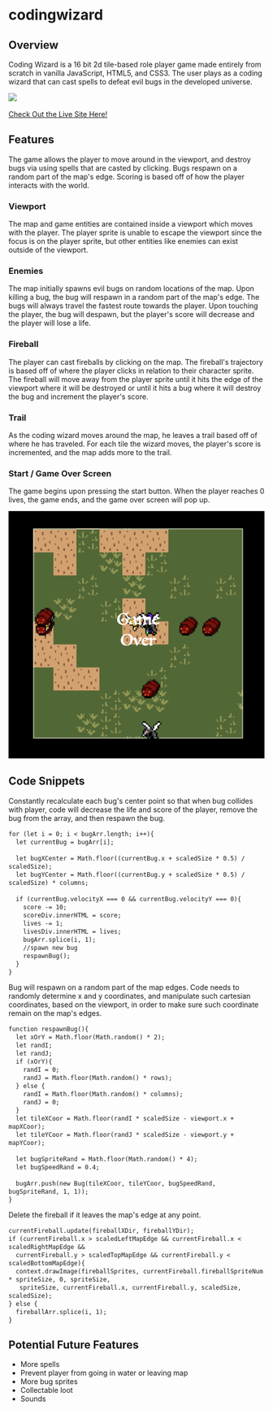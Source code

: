 # codingwizard

## Overview

Coding Wizard is a 16 bit 2d tile-based role player game made entirely from scratch in vanilla JavaScript, HTML5, and CSS3. 
The user plays as a coding wizard that can cast spells to defeat evil bugs in the developed universe.

<img src="read_me_imgs/gameplay.gif" >

[Check Out the Live Site Here!](https://justinlieu06.github.io/codingwizard/)

## Features
The game allows the player to move around in the viewport, and destroy bugs via using spells that are casted by clicking.
Bugs respawn on a random part of the map's edge.
Scoring is based off of how the player interacts with the world.


### Viewport
The map and game entities are contained inside a viewport which moves with the player. The player sprite is unable
to escape the viewport since the focus is on the player sprite, but other entities like enemies can exist outside 
of the viewport.

### Enemies
The map initially spawns evil bugs on random locations of the map. Upon killing a bug, the bug will respawn in a
random part of the map's edge. The bugs will always travel the fastest route towards the player. Upon touching the
player, the bug will despawn, but the player's score will decrease and the player will lose a life.

### Fireball
The player can cast fireballs by clicking on the map. The fireball's trajectory is based off of where the player clicks
in relation to their character sprite. The fireball will move away from the player sprite until it hits the edge of the
viewport where it will be destroyed or until it hits a bug where it will destroy the bug and increment the player's score.

### Trail
As the coding wizard moves around the map, he leaves a trail based off of where he has traveled. For each tile the wizard
moves, the player's score is incremented, and the map adds more to the trail.

### Start / Game Over Screen
The game begins upon pressing the start button. When the player reaches 0 lives, the game ends, and the game over screen will pop up.

<img src="read_me_imgs/gameover.png" >

## Code Snippets

Constantly recalculate each bug's center point so that when bug collides with player, code will decrease the life and score of the player, remove the bug from the array, and then respawn the bug.

```
for (let i = 0; i < bugArr.length; i++){
  let currentBug = bugArr[i];

  let bugXCenter = Math.floor((currentBug.x + scaledSize * 0.5) / scaledSize);
  let bugYCenter = Math.floor((currentBug.y + scaledSize * 0.5) / scaledSize) * columns;

  if (currentBug.velocityX === 0 && currentBug.velocityY === 0){
    score -= 10;
    scoreDiv.innerHTML = score;
    lives -= 1;
    livesDiv.innerHTML = lives;
    bugArr.splice(i, 1);
    //spawn new bug
    respawnBug();
  }
}
```
Bug will respawn on a random part of the map edges. Code needs to randomly determine x and y coordinates, and manipulate such cartesian coordinates, based on the viewport, in order to make sure such coordinate remain on the map's edges.

```
function respawnBug(){
  let xOrY = Math.floor(Math.random() * 2);
  let randI;
  let randJ;
  if (xOrY){
    randI = 0;
    randJ = Math.floor(Math.random() * rows);
  } else {
    randI = Math.floor(Math.random() * columns);
    randJ = 0;
  }
  let tileXCoor = Math.floor(randI * scaledSize - viewport.x + mapXCoor);
  let tileYCoor = Math.floor(randJ * scaledSize - viewport.y + mapYCoor);

  let bugSpriteRand = Math.floor(Math.random() * 4);
  let bugSpeedRand = 0.4;

  bugArr.push(new Bug(tileXCoor, tileYCoor, bugSpeedRand, bugSpriteRand, 1, 1));
}
```

Delete the fireball if it leaves the map's edge at any point.

```
currentFireball.update(fireballXDir, fireballYDir);
if (currentFireball.x > scaledLeftMapEdge && currentFireball.x < scaledRightMapEdge && 
  currentFireball.y > scaledTopMapEdge && currentFireball.y < scaledBottomMapEdge){
  context.drawImage(fireballSprites, currentFireball.fireballSpriteNum * spriteSize, 0, spriteSize, 
   spriteSize, currentFireball.x, currentFireball.y, scaledSize, scaledSize);
} else {
  fireballArr.splice(i, 1);
}
```

## Potential Future Features

* More spells
* Prevent player from going in water or leaving map
* More bug sprites
* Collectable loot
* Sounds
